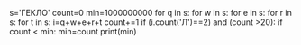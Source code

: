 s='ГЕКЛО'
count=0
min=1000000000
for q in s:
   for w in s:
      for e in s:
         for r in s:
            for t in s:
               i=q+w+e+r+t
               count+=1
               if (i.count('Л')==2) and (count >20):
                  if count < min:
                     min=count
print(min)
